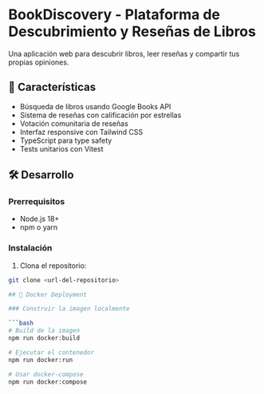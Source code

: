 # BookDiscovery - Plataforma de Descubrimiento y Reseñas de Libros

Una aplicación web para descubrir libros, leer reseñas y compartir tus propias opiniones.

## 🚀 Características

- Búsqueda de libros usando Google Books API
- Sistema de reseñas con calificación por estrellas
- Votación comunitaria de reseñas
- Interfaz responsive con Tailwind CSS
- TypeScript para type safety
- Tests unitarios con Vitest

## 🛠️ Desarrollo

### Prerrequisitos

- Node.js 18+ 
- npm o yarn

### Instalación

1. Clona el repositorio:
```bash
git clone <url-del-repositorio>

## 🐳 Docker Deployment

### Construir la imagen localmente

```bash
# Build de la imagen
npm run docker:build

# Ejecutar el contenedor
npm run docker:run

# Usar docker-compose
npm run docker:compose